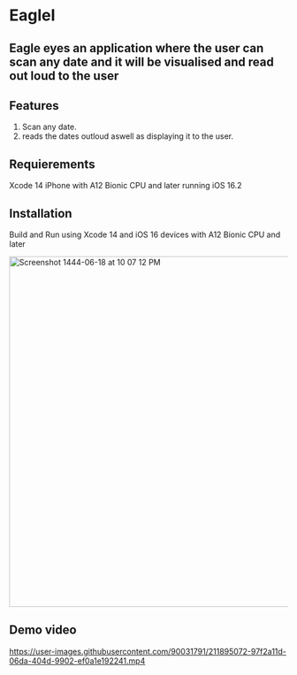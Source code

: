 # EagleI
##  Eagle eyes an application where the user can scan any date and it will be visualised and read out loud to the user



## Features
1. Scan any date.
2. reads the dates outloud aswell as displaying it to the user.


## Requierements
Xcode 14
iPhone with A12 Bionic CPU and later running iOS 16.2

## Installation
Build and Run using Xcode 14 and iOS 16 devices with A12 Bionic CPU and later


<img width="634" alt="Screenshot 1444-06-18 at 10 07 12 PM" src="https://user-images.githubusercontent.com/90031791/211896019-ea0d4eb8-6482-4e19-a8e9-e23701616e6d.png">



## Demo video 


https://user-images.githubusercontent.com/90031791/211895072-97f2a11d-06da-404d-9902-ef0a1e192241.mp4

